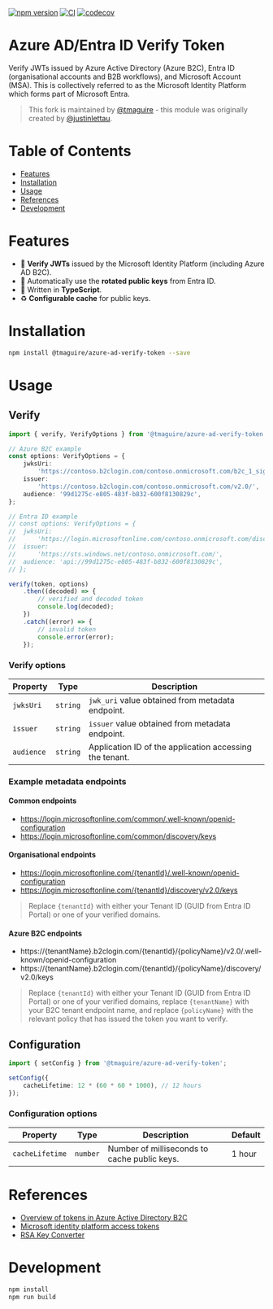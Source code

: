 [![npm version](https://badge.fury.io/js/@tmaguire%2Fazure-ad-verify-token.svg)](https://badge.fury.io/js/@tmaguire%2Fazure-ad-verify-token)
[![CI](https://github.com/tmaguire/azure-ad-verify-token/workflows/CI/badge.svg)](https://github.com/tmaguire/azure-ad-verify-token/actions/workflows/ci.yml)
[![codecov](https://codecov.io/gh/tmaguire/azure-ad-verify-token/branch/main/graph/badge.svg?token=D6Y449JK0D)](https://codecov.io/gh/tmaguire/azure-ad-verify-token)

# Azure AD/Entra ID Verify Token

Verify JWTs issued by Azure Active Directory (Azure B2C), Entra ID (organisational accounts and B2B workflows), and Microsoft Account (MSA). This is collectively referred to as the Microsoft Identity Platform which forms part of Microsoft Entra.

> This fork is maintained by [@tmaguire](https://github.com/tmaguire) - this module was originally created by [@justinlettau](https://github.com/justinlettau).

# Table of Contents

- [Features](#features)
- [Installation](#installation)
- [Usage](#usage)
- [References](#references)
- [Development](#development)

# Features

- 🎉 **Verify JWTs** issued by the Microsoft Identity Platform (including Azure AD B2C).
- 🚀 Automatically use the **rotated public keys** from Entra ID.
- 💪 Written in **TypeScript**.
- ♻️ **Configurable cache** for public keys.

# Installation

```bash
npm install @tmaguire/azure-ad-verify-token --save
```

# Usage

## Verify

```ts
import { verify, VerifyOptions } from '@tmaguire/azure-ad-verify-token';

// Azure B2C example
const options: VerifyOptions = {
	jwksUri:
		'https://contoso.b2clogin.com/contoso.onmicrosoft.com/b2c_1_signupsignin1/discovery/v2.0/keys',
	issuer:
		'https://contoso.b2clogin.com/contoso.onmicrosoft.com/v2.0/',
	audience: '99d1275c-e805-483f-b832-600f8130829c',
};

// Entra ID example
// const options: VerifyOptions = {
// 	jwksUri:
// 		'https://login.microsoftonline.com/contoso.onmicrosoft.com/discovery/v2.0/keys',
// 	issuer:
// 		'https://sts.windows.net/contoso.onmicrosoft.com/',
// 	audience: 'api://99d1275c-e805-483f-b832-600f8130829c',
// };

verify(token, options)
	.then((decoded) => {
		// verified and decoded token
		console.log(decoded);
	})
	.catch((error) => {
		// invalid token
		console.error(error);
	});
```

### Verify options

| Property   | Type     | Description                                             |
| ---------- | -------- | ------------------------------------------------------- |
| `jwksUri`  | `string` | `jwk_uri` value obtained from metadata endpoint.        |
| `issuer`   | `string` | `issuer` value obtained from metadata endpoint.         |
| `audience` | `string` | Application ID of the application accessing the tenant. |

### Example metadata endpoints

#### Common endpoints

- https://login.microsoftonline.com/common/.well-known/openid-configuration
- https://login.microsoftonline.com/common/discovery/keys

#### Organisational endpoints

- https://login.microsoftonline.com/{tenantId}/.well-known/openid-configuration
- https://login.microsoftonline.com/{tenantId}/discovery/v2.0/keys

> Replace `{tenantId}` with either your Tenant ID (GUID from Entra ID Portal) or one of your verified domains.

#### Azure B2C endpoints

- https://{tenantName}.b2clogin.com/{tenantId}/{policyName}/v2.0/.well-known/openid-configuration
- https://{tenantName}.b2clogin.com/{tenantId}/{policyName}/discovery/v2.0/keys

> Replace `{tenantId}` with either your Tenant ID (GUID from Entra ID Portal) or one of your verified domains, replace `{tenantName}` with your B2C tenant endpoint name, and replace `{policyName}` with the relevant policy that has issued the token you want to verify.

## Configuration

```ts
import { setConfig } from '@tmaguire/azure-ad-verify-token';

setConfig({
	cacheLifetime: 12 * (60 * 60 * 1000), // 12 hours
});
```

### Configuration options

| Property        | Type     | Description                                  | Default |
| --------------- | -------- | -------------------------------------------- | ------- |
| `cacheLifetime` | `number` | Number of milliseconds to cache public keys. | 1 hour  |

# References

- [Overview of tokens in Azure Active Directory B2C](https://docs.microsoft.com/en-gb/azure/active-directory-b2c/tokens-overview)
- [Microsoft identity platform access tokens](https://docs.microsoft.com/en-gb/azure/active-directory/develop/access-tokens)
- [RSA Key Converter](https://superdry.apphb.com/tools/online-rsa-key-converter)

# Development

```bash
npm install
npm run build
```
